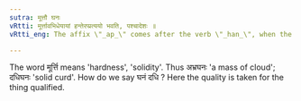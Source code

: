 ```yaml
---
sutra: मूत्तौ घनः
vRtti: मूर्त्तावभिधेयायां हन्तेरप्प्रत्ययो भवति, पश्चादेशः ॥
vRtti_eng: The affix \"_ap_\" comes after the verb \"_han_\", when the word so formed means solidity, and \"_ghan_\" is the substitute.

---
```

The word मूर्त्ति means 'hardness', 'solidity'. Thus अभ्रघनः 'a mass of cloud'; दधिघनः 'solid curd'. How do we say घनं दधि ? Here the quality is taken for the thing qualified.